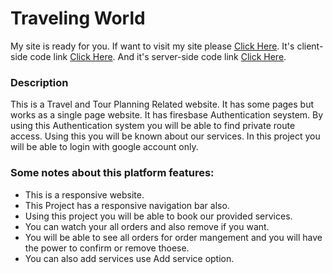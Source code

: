 #  Traveling World
My site is ready for you. If want to visit my site please [Click Here](https://assignment-11-86bbc.web.app/).
It's client-side code link [Click Here](https://github.com/programming-hero-web-course1/tourism-or-delivery-website-client-side-mahmudul-11).
And it's server-side code link [Click Here](https://github.com/programming-hero-web-course1/tourism-or-delivery-website-server-side-mahmudul-11).
### Description
This is a Travel and Tour Planning Related website. It has some pages but works as a single page website. It has firesbase Authentication seystem. By using this Authentication system you will be able to find private route access. Using this you will be known about our services. In this project you will be able to login with google account only.
### Some notes about this platform features:
- This is a responsive website.
- This Project has a responsive navigation bar also.
- Using this project you will be able to book our provided services.
- You can watch your all orders and also remove if you want.
- You will be able to see all orders for order mangement and you will have the power to confirm or remove thoese.
- You can also add services use Add service option.
